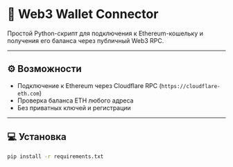 # 🔗 Web3 Wallet Connector

Простой Python-скрипт для подключения к Ethereum-кошельку и получения его баланса через публичный Web3 RPC.

---

## ⚙️ Возможности

- Подключение к Ethereum через Cloudflare RPC (`https://cloudflare-eth.com`)
- Проверка баланса ETH любого адреса
- Без приватных ключей и регистрации

---

## 💻 Установка

```bash
pip install -r requirements.txt
